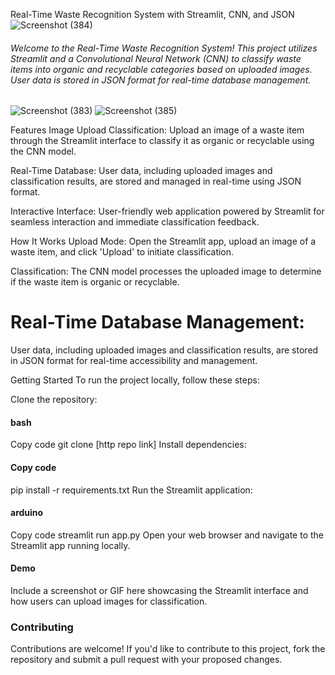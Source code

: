 Real-Time Waste Recognition System with Streamlit, CNN, and JSON
![Screenshot (384)](https://github.com/user-attachments/assets/dd25bfe5-e285-41f0-b8a7-971fb6f894d3)


###### Welcome to the Real-Time Waste Recognition System! This project utilizes Streamlit and a Convolutional Neural Network (CNN) to classify waste items into organic and recyclable categories based on uploaded images. User data is stored in JSON format for real-time database management.
![Screenshot (383)](https://github.com/user-attachments/assets/3ace785c-1c19-4fe9-a42b-31d4f9c52d5b)
![Screenshot (385)](https://github.com/user-attachments/assets/e0dfd58f-5dc8-4db3-a08f-043b706701eb)



Features
Image Upload Classification: Upload an image of a waste item through the Streamlit interface to classify it as organic or recyclable using the CNN model.

Real-Time Database: User data, including uploaded images and classification results, are stored and managed in real-time using JSON format.

Interactive Interface: User-friendly web application powered by Streamlit for seamless interaction and immediate classification feedback.

How It Works
Upload Mode: Open the Streamlit app, upload an image of a waste item, and click 'Upload' to initiate classification.

Classification: The CNN model processes the uploaded image to determine if the waste item is organic or recyclable.

# Real-Time Database Management:
User data, including uploaded images and classification results, are stored in JSON format for real-time accessibility and management.

Getting Started
To run the project locally, follow these steps:

Clone the repository:

#### bash

Copy code
git clone [http repo link]
Install dependencies:

#### Copy code
pip install -r requirements.txt
Run the Streamlit application:

#### arduino
Copy code
streamlit run app.py
Open your web browser and navigate to the Streamlit app running locally.

#### Demo
Include a screenshot or GIF here showcasing the Streamlit interface and how users can upload images for classification.

### Contributing
Contributions are welcome! If you'd like to contribute to this project, fork the repository and submit a pull request with your proposed changes.

